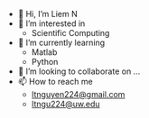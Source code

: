 - 👋 Hi, I’m Liem N
- 👀 I’m interested in 
  - Scientific Computing
- 🌱 I’m currently learning 
  - Matlab
  - Python
- 💞️ I’m looking to collaborate on ...
- 📫 How to reach me
  - ltnguyen224@gmail.com
  - ltngu224@uw.edu

<!---
ltngu224/ltngu224 is a ✨ special ✨ repository because its `README.md` (this file) appears on your GitHub profile.
You can click the Preview link to take a look at your changes.
--->
